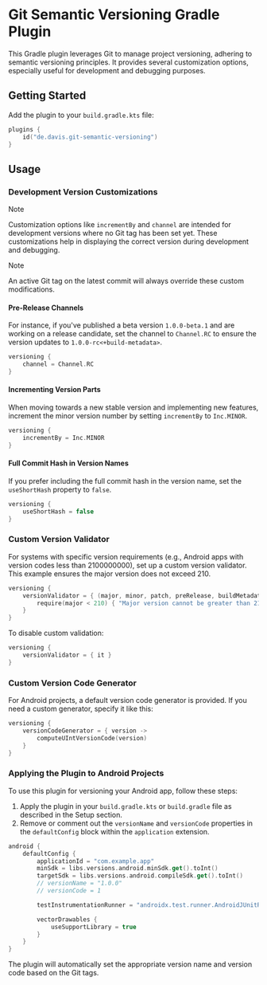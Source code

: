 # Git Semantic Versioning Gradle Plugin

This Gradle plugin leverages Git to manage project versioning, adhering to semantic versioning principles. It provides
several customization options, especially useful for development and debugging purposes.

## Getting Started

Add the plugin to your `build.gradle.kts` file:

```kotlin
plugins {
    id("de.davis.git-semantic-versioning")
}
```

## Usage

### Development Version Customizations

> [!NOTE]
> Customization options like `incrementBy` and `channel` are intended for development versions where no Git tag has
> been set yet. These customizations help in displaying the correct version during development and debugging.

> [!NOTE]
> An active Git tag on the latest commit will always override these custom modifications.

#### Pre-Release Channels

For instance, if you've published a beta version `1.0.0-beta.1` and are working on a release candidate, set the channel
to `Channel.RC` to ensure the version updates to `1.0.0-rc<+build-metadata>`.

```kotlin
versioning {
    channel = Channel.RC
}
```

#### Incrementing Version Parts

When moving towards a new stable version and implementing new features, increment the minor version number by
setting `incrementBy` to `Inc.MINOR`.

```kotlin
versioning {
    incrementBy = Inc.MINOR
}
```

#### Full Commit Hash in Version Names

If you prefer including the full commit hash in the version name, set the `useShortHash` property to `false`.

```kotlin
versioning {
    useShortHash = false
}
```

### Custom Version Validator

For systems with specific version requirements (e.g., Android apps with version codes less than 2100000000), set up a
custom version validator. This example ensures the major version does not exceed 210.

```kotlin
versioning {
    versionValidator = { (major, minor, patch, preRelease, buildMetadata) ->
        require(major < 210) { "Major version cannot be greater than 210" }
    }
}
```

To disable custom validation:

```kotlin
versioning {
    versionValidator = { it }
}
```

### Custom Version Code Generator

For Android projects, a default version code generator is provided. If you need a custom generator, specify it like
this:

```kotlin
versioning {
    versionCodeGenerator = { version ->
        computeUIntVersionCode(version)
    }
}
```

### Applying the Plugin to Android Projects

To use this plugin for versioning your Android app, follow these steps:

1. Apply the plugin in your `build.gradle.kts` or `build.gradle` file as described in the Setup section.
2. Remove or comment out the `versionName` and `versionCode` properties in the `defaultConfig` block within
   the `application` extension.

```kotlin
android {
    defaultConfig {
        applicationId = "com.example.app"
        minSdk = libs.versions.android.minSdk.get().toInt()
        targetSdk = libs.versions.android.compileSdk.get().toInt()
        // versionName = "1.0.0"
        // versionCode = 1

        testInstrumentationRunner = "androidx.test.runner.AndroidJUnitRunner"

        vectorDrawables {
            useSupportLibrary = true
        }
    }
}
```

The plugin will automatically set the appropriate version name and version code based on the Git tags.
